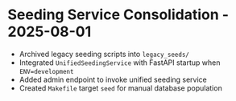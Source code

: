 # Seeding Service Consolidation - 2025-08-01

- Archived legacy seeding scripts into `legacy_seeds/`
- Integrated `UnifiedSeedingService` with FastAPI startup when `ENV=development`
- Added admin endpoint to invoke unified seeding service
- Created `Makefile` target `seed` for manual database population
